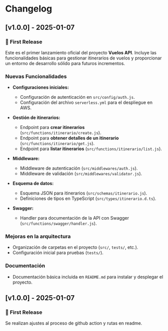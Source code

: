 # Changelog

## [v1.0.0] - 2025-01-07

### 🚀 **First Release**
Este es el primer lanzamiento oficial del proyecto **Vuelos API**. Incluye las funcionalidades básicas para gestionar itinerarios de vuelos y proporcionar un entorno de desarrollo sólido para futuros incrementos.

### **Nuevas Funcionalidades**
- **Configuraciones iniciales:**
  - Configuración de autenticación en `src/config/auth.js`.
  - Configuración del archivo `serverless.yml` para el despliegue en AWS.

- **Gestión de itinerarios:**
  - Endpoint para **crear itinerarios** (`src/functions/itinerario/create.js`).
  - Endpoint para **obtener detalles de un itinerario** (`src/functions/itinerario/get.js`).
  - Endpoint para **listar itinerarios** (`src/functions/itinerario/list.js`).

- **Middleware:**
  - Middleware de autenticación (`src/middlewares/auth.js`).
  - Middleware de validación (`src/middlewares/validator.js`).

- **Esquema de datos:**
  - Esquema JSON para itinerarios (`src/schemas/itinerario.js`).
  - Definiciones de tipos en TypeScript (`src/types/itinerario.d.ts`).

- **Swagger:**
  - Handler para documentación de la API con Swagger (`src/functions/swagger/handler.js`).

### **Mejoras en la arquitectura**
- Organización de carpetas en el proyecto (`src/`, `tests/`, etc.).
- Configuración inicial para pruebas (`tests/`).

### **Documentación**
- Documentación básica incluida en `README.md` para instalar y desplegar el proyecto.

## [v1.0.0] - 2025-01-07

### 🚀 **First Release**
Se realizan ajustes al proceso de github action y rutas en readme.